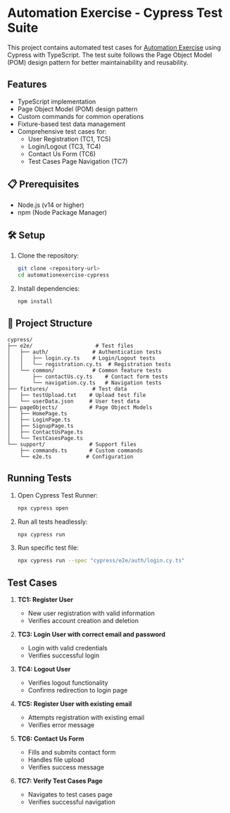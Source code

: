 # Automation Exercise - Cypress Test Suite

This project contains automated test cases for [Automation Exercise](https://automationexercise.com/) using Cypress with TypeScript. The test suite follows the Page Object Model (POM) design pattern for better maintainability and reusability.

## Features

- TypeScript implementation
- Page Object Model (POM) design pattern
- Custom commands for common operations
- Fixture-based test data management
- Comprehensive test cases for:
  - User Registration (TC1, TC5)
  - Login/Logout (TC3, TC4)
  - Contact Us Form (TC6)
  - Test Cases Page Navigation (TC7)

## 📋 Prerequisites

- Node.js (v14 or higher)
- npm (Node Package Manager)

## 🛠️ Setup

1. Clone the repository:

   ```bash
   git clone <repository-url>
   cd automationexercise-cypress
   ```

2. Install dependencies:
   ```bash
   npm install
   ```

## 📁 Project Structure

```
cypress/
├── e2e/                    # Test files
│   ├── auth/              # Authentication tests
│   │   ├── login.cy.ts    # Login/Logout tests
│   │   └── registration.cy.ts  # Registration tests
│   └── common/            # Common feature tests
│       ├── contactUs.cy.ts    # Contact form tests
│       └── navigation.cy.ts   # Navigation tests
├── fixtures/              # Test data
│   ├── testUpload.txt    # Upload test file
│   └── userData.json     # User test data
├── pageObjects/          # Page Object Models
│   ├── HomePage.ts
│   ├── LoginPage.ts
│   ├── SignupPage.ts
│   ├── ContactUsPage.ts
│   └── TestCasesPage.ts
└── support/              # Support files
    ├── commands.ts       # Custom commands
    └── e2e.ts           # Configuration
```

## Running Tests

1. Open Cypress Test Runner:

   ```bash
   npx cypress open
   ```

2. Run all tests headlessly:

   ```bash
   npx cypress run
   ```

3. Run specific test file:
   ```bash
   npx cypress run --spec "cypress/e2e/auth/login.cy.ts"
   ```

## Test Cases

1. **TC1: Register User**

   - New user registration with valid information
   - Verifies account creation and deletion

2. **TC3: Login User with correct email and password**

   - Login with valid credentials
   - Verifies successful login

3. **TC4: Logout User**

   - Verifies logout functionality
   - Confirms redirection to login page

4. **TC5: Register User with existing email**

   - Attempts registration with existing email
   - Verifies error message

5. **TC6: Contact Us Form**

   - Fills and submits contact form
   - Handles file upload
   - Verifies success message

6. **TC7: Verify Test Cases Page**
   - Navigates to test cases page
   - Verifies successful navigation
